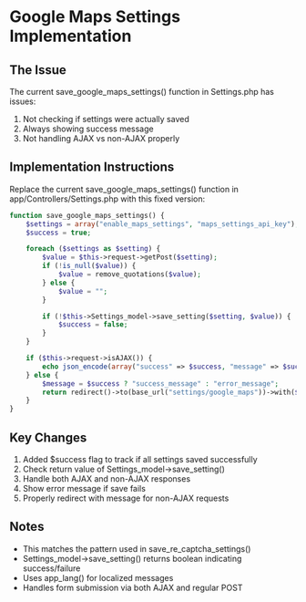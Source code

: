 # Google Maps Settings Implementation

## The Issue
The current save_google_maps_settings() function in Settings.php has issues:
1. Not checking if settings were actually saved
2. Always showing success message
3. Not handling AJAX vs non-AJAX properly

## Implementation Instructions

Replace the current save_google_maps_settings() function in app/Controllers/Settings.php with this fixed version:

```php
function save_google_maps_settings() {
    $settings = array("enable_maps_settings", "maps_settings_api_key");
    $success = true;

    foreach ($settings as $setting) {
        $value = $this->request->getPost($setting);
        if (!is_null($value)) {
            $value = remove_quotations($value);
        } else {
            $value = "";
        }

        if (!$this->Settings_model->save_setting($setting, $value)) {
            $success = false;
        }
    }

    if ($this->request->isAJAX()) {
        echo json_encode(array("success" => $success, "message" => $success ? app_lang("settings_updated") : app_lang("error_occurred")));
    } else {
        $message = $success ? "success_message" : "error_message";
        return redirect()->to(base_url("settings/google_maps"))->with($message, $success ? app_lang("settings_updated") : app_lang("error_occurred"));
    }
}
```

## Key Changes
1. Added $success flag to track if all settings saved successfully
2. Check return value of Settings_model->save_setting()
3. Handle both AJAX and non-AJAX responses
4. Show error message if save fails
5. Properly redirect with message for non-AJAX requests

## Notes
- This matches the pattern used in save_re_captcha_settings()
- Settings_model->save_setting() returns boolean indicating success/failure
- Uses app_lang() for localized messages
- Handles form submission via both AJAX and regular POST